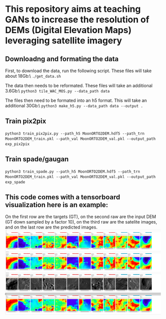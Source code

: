 # This repository aims at teaching GANs to increase the resolution of DEMs (Digital Elevation Maps) leveraging satellite imagery

## Downloadng and formating the data
First, to download the data, run the following script. These files will take about 18Gb:\\
`./get_data.sh` 

The data then needs to be reformated. These files will take an additional 3.6Gb:\\
`python3 tile_WAC_MOS.py --data_path data`

The files then need to be formated into an h5 format. This will take an additional 30Gb:\\
`python3 make_h5.py --data_path data --output .`

## Train pix2pix
`python3 train_pix2pix.py --path_h5 MoonORTO2DEM.hdf5 --path_trn MoonORTO2DEM_train.pkl --path_val MoonORTO2DEM_val.pkl --output_path exp_pix2pix`

## Train spade/gaugan
`python3 train_spade.py --path_h5 MoonORTO2DEM.hdf5 --path_trn MoonORTO2DEM_train.pkl --path_val MoonORTO2DEM_val.pkl --output_path exp_spade`

## This code comes with a tensorboard visualization here is an example:
On the first row are the targets (GT), on the second raw are the input DEM (GT down sampled by a factor 10), on the third raw are the satelite images, and on the last row are the predicted images.
![alt text](images/example.png)

